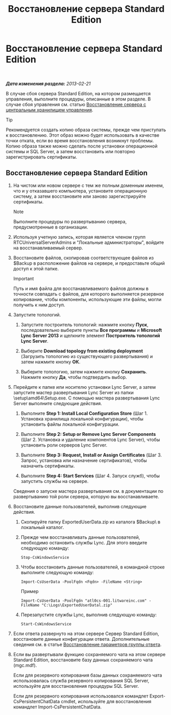﻿---
title: Восстановление сервера Standard Edition
TOCTitle: Восстановление сервера Standard Edition
ms:assetid: d1845663-3138-4fd6-b3e7-337e294d40d8
ms:mtpsurl: https://technet.microsoft.com/ru-ru/library/Hh202190(v=OCS.15)
ms:contentKeyID: 52058341
ms.date: 05/19/2016
mtps_version: v=OCS.15
ms.translationtype: HT
---

# Восстановление сервера Standard Edition

 

_**Дата изменения раздела:** 2013-02-21_

В случае сбоя сервера Standard Edition, на котором размещается управления, выполните процедуры, описанные в этом разделе. В случае сбоя управления см. статью [Восстановление сервера с центральным хранилищем управления](lync-server-2013-restoring-the-server-hosting-the-central-management-store.md).


> [!TIP]
> Рекомендуется создать копию образа системы, прежде чем приступать к восстановлению. Этот образ можно будет использовать в качестве точки отката, если во время восстановления возникнут проблемы. Копию образа также можно сделать после установки операционной системы и SQL Server, а затем восстановить или повторно зарегистрировать сертификаты.



## Восстановление сервера Standard Edition

1.  На чистом или новом сервере с тем же полным доменным именем, что и у отказавшего компьютера, установите операционную систему, а затем восстановите или заново зарегистрируйте сертификаты.
    
    > [!note]  
    > Выполните процедуры по развертыванию сервера, предусмотренные в организации.

2.  Используя учетную запись, которая является членом групп RTCUniversalServerAdmins и "Локальные администраторы", войдите на восстанавливаемый сервер.

3.  Восстановите файлов, скопировав соответствующее файлов из $Backup в расположение файлов на сервере, и предоставьте общий доступ к этой папке.
    
    > [!important]  
    > Путь и имя файла для восстанавливаемого файлов должны в точности совпадать с файлов, для которого выполняется резервное копирование, чтобы компоненты, использующие эти файлы, могли получить к ним доступ.

4.  Запустите топологий.
    
    1.  Запустите построитель топологий: нажмите кнопку **Пуск**, последовательно выберите пункты **Все программы** и **Microsoft Lync Server 2013** и щелкните элемент **Построитель топологий Lync Server**.
    
    2.  Выберите **Download topology from existing deployment** (Загрузить топологию из существующего развертывания) и затем нажмите кнопку **ОК**.
    
    3.  Выберите топологию, затем нажмите кнопку **Сохранить**. Нажмите кнопку **Да**, чтобы подтвердить выбор.

5.  Перейдите к папке или носителю установки Lync Server, а затем запустите мастер развертывания Lync Server из папки \\setup\\amd64\\Setup.exe. С помощью мастера развертывания Lync Server выполните следующие действия.
    
    1.  Выполните **Step 1: Install Local Configuration Store** (Шаг 1. Установка хранилища локальной конфигурации), чтобы установить файлы локальной конфигурации.
    
    2.  Выполните **Step 2: Setup or Remove Lync Server Components** (Шаг 2. Установка и удаление компонентов Lync Server), чтобы установить роли серверов Lync Server.
    
    3.  Выполните **Step 3: Request, Install or Assign Certificates** (Шаг 3. Запрос, установка или назначение сертификатов), чтобы назначить сертификаты.
    
    4.  Выполните **Step 4: Start Services** (Шаг 4. Запуск служб), чтобы запустить службы на сервере.
    
    Сведения о запуске мастера развертывания см. в документации по развертыванию той роли сервера, которую вы восстанавливаете.

6.  Восстановите данные пользователей, выполнив следующие действия.
    
    1.  Скопируйте папку ExportedUserData.zip из каталога $Backup\\ в локальный каталог.
    
    2.  Прежде чем восстанавливать данные пользователей, необходимо остановить службы Lync. Для этого введите следующую команду:
        
            Stop-CsWindowsService
    
    3.  Чтобы восстановить данные пользователей, в командной строке выполните следующую команду:
        
            Import-CsUserData -PoolFqdn <Fqdn> -FileName <String>
        
        Пример
        
            Import-CsUserData -PoolFqdn "atl0cs-001.litwareinc.com" -FileName "C:\Logs\ExportedUserDatal.zip"
    
    4.  Перезапустите службы Lync, выполнив следующую команду:
        
            Start-CsWindowsService

7.  Если ответа развернуто на этом сервере Сервер Standard Edition, восстановите данные конфигурации ответа. Дополнительные сведения см. в статье [Восстановление параметров группы ответа](lync-server-2013-restoring-response-group-settings.md).

8.  Если вы развертывали функцию сохраняемого чата на этом сервере Standard Edition, восстановите базу данных сохраняемого чата (mgc.mdf).
    
    Если для резервного копирования базы данных сохраняемого чата использовалась служба резервного копирования SQL Server, используйте для восстановления процедуры SQL Server.
    
    Если для резервного копирования использовался командлет Export-CsPersistentChatData cmdlet, используйте для восстановления командлет Import-CsPersistentChatData.

